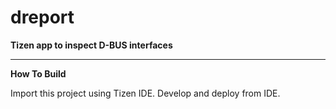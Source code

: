# dreport

**Tizen app to inspect D-BUS interfaces**

---

**How To Build**

Import this project using Tizen IDE. Develop and deploy from IDE.